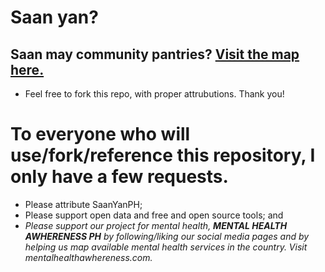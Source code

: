 # Saan yan?
## Saan may community pantries? [Visit the map here.](http://bit.ly/communitypantrymap)
- Feel free to fork this repo, with proper attrubutions. Thank you!

# To everyone who will use/fork/reference this repository, I only have a few requests.
  - Please attribute SaanYanPH;
  - Please support open data and free and open source tools; and
  - *Please support our project for mental health, ***MENTAL HEALTH AWHERENESS PH*** by following/liking our social media pages and by helping us map available mental health services in the country. Visit mentalhealthawhereness.com.*
